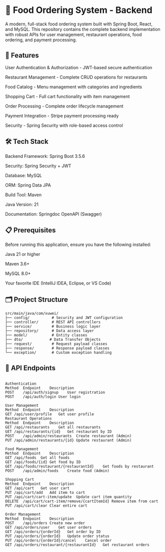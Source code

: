 # 🍕 Food Ordering System - Backend #

A modern, full-stack food ordering system built with Spring Boot, React, and MySQL. This repository contains the complete backend implementation with robust APIs for user management, restaurant operations, food ordering, and payment processing.

## 🚀 Features ##
User Authentication & Authorization - JWT-based secure authentication

Restaurant Management - Complete CRUD operations for restaurants

Food Catalog - Menu management with categories and ingredients

Shopping Cart - Full cart functionality with item management

Order Processing - Complete order lifecycle management

Payment Integration - Stripe payment processing ready

Security - Spring Security with role-based access control

## 🛠 Tech Stack
Backend Framework: Spring Boot 3.5.6

Security: Spring Security + JWT

Database: MySQL

ORM: Spring Data JPA

Build Tool: Maven

Java Version: 21

Documentation: Springdoc OpenAPI (Swagger)

## 📋 Prerequisites
Before running this application, ensure you have the following installed:

Java 21 or higher

Maven 3.6+

MySQL 8.0+

Your favorite IDE (IntelliJ IDEA, Eclipse, or VS Code)

## 🗂 Project Structure
```
src/main/java/com/xuwei/
├── config/          # Security and JWT configuration
├── controller/      # REST API controllers
├── service/         # Business logic layer
├── repository/      # Data access layer
├── model/           # Entity classes
├── dto/            # Data Transfer Objects
├── request/         # Request payload classes
├── response/        # Response payload classes
└── exception/       # Custom exception handling
```

## 🔐 API Endpoints
```

Authentication
Method	Endpoint	Description
POST	/api/auth/signup	User registration
POST	/api/auth/login	User login

User Management
Method	Endpoint	Description
GET	/api/user/profile	Get user profile
Restaurant Operations
Method	Endpoint	Description
GET	/api/restaurants	Get all restaurants
GET	/api/restaurants/{id}	Get restaurant by ID
POST	/api/admin/restaurants	Create restaurant (Admin)
PUT	/api/admin/restaurants/{id}	Update restaurant (Admin)

Food Management
Method	Endpoint	Description
GET	/api/foods	Get all foods
GET	/api/foods/{id}	Get food by ID
GET	/api/foods/restaurant/{restaurantId}	Get foods by restaurant
POST	/api/admin/foods	Create food (Admin)

Shopping Cart
Method	Endpoint	Description
GET	/api/cart	Get user cart
PUT	/api/cart/add	Add item to cart
PUT	/api/cart/cart-item/update	Update cart item quantity
DELETE	/api/cart/cart-item/remove/{cartItemId}	Remove item from cart
PUT	/api/cart/clear	Clear entire cart

Order Management
Method	Endpoint	Description
POST	/api/orders	Create new order
GET	/api/orders/user	Get user orders
GET	/api/orders/{orderId}	Get order by ID
PUT	/api/orders/{orderId}	Update order status
PUT	/api/orders/{orderId}/cancel	Cancel order
GET	/api/orders/restaurant/{restaurantId}	Get restaurant orders

```

